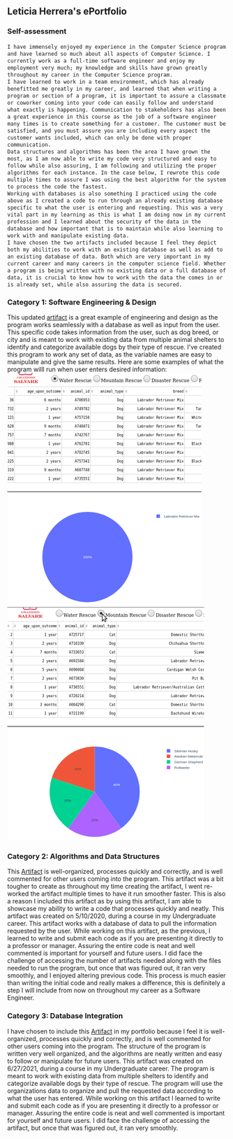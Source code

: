 
<style>
  code {
    white-space : pre-wrap !important;
    word-break: break-word;
  }
</style>
## Leticia Herrera's ePortfolio

### Self-assessment
	I have immensely enjoyed my experience in the Computer Science program and have learned so much about all aspects of Computer Science. I currently work as a full-time software engineer and enjoy my employment very much; my knowledge and skills have grown greatly throughout my career in the Computer Science program. 
	I have learned to work in a team environment, which has already benefitted me greatly in my career, and learned that when writing a program or section of a program, it is important to assure a classmate or coworker coming into your code can easily follow and understand what exactly is happening. Communication to stakeholders has also been a great experience in this course as the job of a software engineer many times is to create something for a customer. The customer must be satisfied, and you must assure you are including every aspect the customer wants included, which can only be done with proper communication.
	Data structures and algorithms has been the area I have grown the most, as I am now able to write my code very structured and easy to follow while also assuring, I am following and utilizing the proper algorithms for each instance. In the case below, I rewrote this code multiple times to assure I was using the best algorithm for the system to process the code the fastest. 
	Working with databases is also something I practiced using the code above as I created a code to run through an already existing database specific to what the user is entering and requesting. This was a very vital part in my learning as this is what I am doing now in my current profession and I learned about the security of the data in the database and how important that is to maintain while also learning to work with and manipulate existing data. 
	I have chosen the two artifacts included because I feel they depict both my abilities to work with an existing database as well as add to an existing database of data. Both which are very important in my current career and many careers in the computer science field. Whether a program is being written with no existing data or a full database of data, it is crucial to know how to work with the data the comes in or is already set, while also assuring the data is secured.

### Category 1: Software Engineering & Design
This updated [artifact](https://github.com/leticiah8231/leticiah8231.github.io/blob/622fa122bbd2c884b41a82a6e545a78733ad4b8b/Lab1-3.cpp) is a great example of engineering and design as the program works seamlessly with a database as well as input from the user. This specific code takes information from the user, such as dog breed, or city and  is meant to work with existing data from multiple animal shelters to identify and categorize available dogs by their type of rescue. I've created this program to work any set of data, as the variable names are easy to manipulate and give the same results. Here are some examples of what the program willl run when user enters desired information:
![Image 1](https://github.com/leticiah8231/leticiah8231.github.io/blob/c2f21f844aea59ba05a30a9d54d1885e090ecd36/photo1.png)
![Image 2](https://github.com/leticiah8231/leticiah8231.github.io/blob/c2f21f844aea59ba05a30a9d54d1885e090ecd36/photo2.png)
### Category 2: Algorithms and Data Structures
This [Artifact](https://github.com/leticiah8231/leticiah8231.github.io/blob/1df206c13bcb3fa3e7a7af5143ca1ead4c68d3e5/animal_shelter(1)(1).py) is well-organized, processes quickly and correctly, and is well commented for other users coming into the program. This artifact was a bit tougher to create as throughout my time creating the artifact, I went re-worked the artifact multiple times to have it run smoother faster. This is also a reason I included this artifact as by using this artifact, I am able to showcase my ability to write a code that processes quickly and neatly. This artifact was created on 5/10/2020, during a course in my Undergraduate career. This artifact works with a database of data to pull the information requested by the user. While working on this artifact, as the previous, I learned to write and submit each code as if you are presenting it directly to a professor or manager. Assuring the entire code is neat and well commented is important for yourself and future users. I did face the challenge of accessing the number of artifacts needed along with the files needed to run the program, but once that was figured out, it ran very smoothly, and I enjoyed altering previous code. This process is much easier than writing the initial code and really makes a difference, this is definitely a step I will include from now on throughout my career as a Software Engineer.

### Category 3: Database Integration
I have chosen to include this [Artifact](https://github.com/leticiah8231/leticiah8231.github.io/blob/622fa122bbd2c884b41a82a6e545a78733ad4b8b/Lab1-3.cpp) in my portfolio because I feel it is well-organized, processes quickly and correctly, and is well commented for other users coming into the program. The structure of the program is written very well organized, and the algorithms are neatly written and easy to follow or manipulate for future users. This artifact was created on 6/27/2021, during a course in my Undergraduate career. The program is meant to work with existing data from multiple shelters to identify and categorize available dogs by their type of rescue. The program will use the organizations data to organize and pull the requested data according to what the user has entered.
While working on this artifact I learned to write and submit each code as if you are presenting it directly to a professor or manager. Assuring the entire code is neat and well commented is important for yourself and future users. I did face the challenge of accessing the artifact, but once that was figured out, it ran very smoothly.
